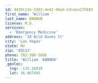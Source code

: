 ```yaml
---
id: 4439c13e-3303-4e42-96ad-e3ceea1f5693
first_name: 'William '
last_name: BANNEN
license: M.D.
services:
  - 'Emergency Medicine'
address: '10 Wild Dunes Ct'
city: 'Las Vegas'
state: NV
zip: '89113'
phone: 702-368-2686
title: 'William  BANNEN'
_geoloc:
  lng: -115.26039
  lat: 36.067495
---
```

